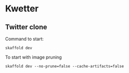 # Kwetter
## Twitter clone

Command to start:
```
skaffold dev 
```

To start with image pruning
```
skaffold dev --no-prune=false --cache-artifacts=false
```

